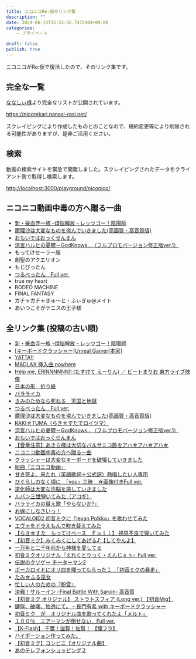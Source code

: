 ```yaml
---
title: ニコニコRe:仮のリンク集
description: ""
date: 2024-06-14T15:53:56.7472404+09:00
categories:
    - プライベート

draft: false
publish: true
---
```


ニコニコがRe:仮で復活したので、そのリンク集です。

## 完全な一覧

[ななしぃ様](https://x.com/nanasi_rasi)より完全なリストが公開されています。

https://nicorekari.nanasi-rasi.net/

スクレイピングにより作成したものとのことなので、規約変更等により削除される可能性がありますが、是非ご活用ください。

## 検索

動画の検索サイトを緊急で開発しました。スクレイピングされたデータをクライアント側で取得し検索します。

[http://localhost:3000/playground/niconico/](http://localhost:3000/playground/niconico/)

## ニコニコ動画中毒の方へ贈る一曲

-   [新・豪血寺一族 -煩悩解放 - レッツゴー！陰陽師](https://www.nicovideo.jp/watch_tmp/sm9)
-   [魔理沙は大変なものを盗んでいきました(高画質・高音質版)](https://www.nicovideo.jp/watch_tmp/sm201996)
-   [おもいではおっくせんまん](https://www.nicovideo.jp/watch_tmp/sm369808)
-   [涼宮ハルヒの憂鬱－GodKnows...（フルプロモバージョン修正版ver.1）](https://www.nicovideo.jp/watch_tmp/sm350258)
-   もってけセーラー服
-   創聖のアクエリオン
-   もじぴったん
-   [つるぺったん　Full ver.](https://www.nicovideo.jp/watch_tmp/sm183036)
-   true my heart
-   RODEO MACHINE
-   FINAL FANTASY
-   ガチャガチャきゅ〜と・ふぃぎゅ@メイト
-   あいつこそがテニスの王子様

## 全リンク集 (投稿の古い順)

-   [新・豪血寺一族 -煩悩解放 - レッツゴー！陰陽師](https://www.nicovideo.jp/watch_tmp/sm9)
-   [[キーボードクラッシャー]Unreal Gamer[本家]](https://www.nicovideo.jp/watch_tmp/sm167)
-   [YATTA!!](https://www.nicovideo.jp/watch_tmp/sm18061)
-   [MADLAX 挿入曲 nowhere](https://www.nicovideo.jp/watch_tmp/sm22396)
-   [Help me, ERINNNNNN!! (たすけて えーりん) ／ ビートまりお 東方ライブ映像](https://www.nicovideo.jp/watch_tmp/sm26998)
-   [日本の形　折り紙](https://www.nicovideo.jp/watch_tmp/sm58031)
-   [バラライカ](https://www.nicovideo.jp/watch_tmp/sm87799)
-   [きみのためなら死ねる　天国と地獄](https://www.nicovideo.jp/watch_tmp/sm150712)
-   [つるぺったん　Full ver.](https://www.nicovideo.jp/watch_tmp/sm183036)
-   [魔理沙は大変なものを盗んでいきました(高画質・高音質版)](https://www.nicovideo.jp/watch_tmp/sm201996)
-   [RAKI☆TUMA（らき☆すたでロイツマ）](https://www.nicovideo.jp/watch_tmp/sm253523)
-   [涼宮ハルヒの憂鬱－GodKnows...（フルプロモバージョン修正版ver.1）](https://www.nicovideo.jp/watch_tmp/sm350258)
-   [おもいではおっくせんまん](https://www.nicovideo.jp/watch_tmp/sm369808)
-   [【音量注意】あきら様は大切なバルサミコ酢をアハ☆アハ☆アハ☆](https://www.nicovideo.jp/watch_tmp/sm395323)
-   [ニコニコ動画中毒の方へ贈る一曲](https://www.nicovideo.jp/watch_tmp/sm405303)
-   [クラッシャーは大変なキーボードを破壊していきました](https://www.nicovideo.jp/watch_tmp/sm427208)
-   [組曲『ニコニコ動画』](https://www.nicovideo.jp/watch_tmp/sm500873)
-   [甘き死よ、来たれ（英語歌詞＋公式訳）熱唱したい人専用](https://www.nicovideo.jp/watch_tmp/sm586113)
-   [ひぐらしのなく頃に　「you」三昧　☆画像付きFull ver.](https://www.nicovideo.jp/watch_tmp/sm590449)
-   [道化師は大変な洗脳を施していきました](https://www.nicovideo.jp/watch_tmp/sm593231)
-   [ルパン三世弾いてみた（アコギ）](https://www.nicovideo.jp/watch_tmp/sm626165)
-   [バラライカの替え歌「やらないか?」](https://www.nicovideo.jp/watch_tmp/sm738503)
-   [お嫁にしなさいっ！](https://www.nicovideo.jp/watch_tmp/sm790566)
-   [VOCALOID2 初音ミクに「Ievan Polkka」を歌わせてみた](https://www.nicovideo.jp/watch_tmp/sm982882)
-   [エヴァをドラえもんで吹き替えてみた](https://www.nicovideo.jp/watch_tmp/sm989809)
-   [【らき☆すた　もってけベース　Ｆｕｌｌ】 視界不良で弾いてみた](https://www.nicovideo.jp/watch_tmp/sm1042065)
-   [【初音ミク】みくみくにしてあげる♪【してやんよ】](https://www.nicovideo.jp/watch_tmp/sm1097445)
-   [一万年と二千年前から神様を愛してる](https://www.nicovideo.jp/watch_tmp/sm1104006)
-   [初音ミクオリジナル『えれくとりっく・えんじぇぅ』Full ver.](https://www.nicovideo.jp/watch_tmp/sm1249071)
-   [伝説のクソゲー チーターマン2](https://www.nicovideo.jp/watch_tmp/sm1289422)
-   [ボーカロイドにオリ曲を喋ってもらった１　「初音ミクの暴走」](https://www.nicovideo.jp/watch_tmp/sm1342044)
-   [たみ☆ふる巫女](https://www.nicovideo.jp/watch_tmp/sm1413044)
-   [忙しい人のための『粉雪』](https://www.nicovideo.jp/watch_tmp/sm1592472)
-   [決戦！サルーイン -Final Battle With Saruin- 高音質](https://www.nicovideo.jp/watch_tmp/sm1597220)
-   [【初音ミク オリジナル】 ストラトスフィア (Long ver.) 【初音Mig】](https://www.nicovideo.jp/watch_tmp/sm1613775)
-   [鍵盤、破壊、独逸にて。 - 長門有希 with キーボードクラッシャー](https://www.nicovideo.jp/watch_tmp/sm1685138)
-   [初音ミク　が　オリジナル曲を歌ってくれたよ「メルト」](https://www.nicovideo.jp/watch_tmp/sm1715919)
-   [１００％　エアーマンが倒せない　Full ver.](https://www.nicovideo.jp/watch_tmp/sm1787131)
-   [【K-Flash】 千葉！滋賀！佐賀！ 【懐フラ】](https://www.nicovideo.jp/watch_tmp/sm1886770)
-   [ハイポーション作ってみた。](https://www.nicovideo.jp/watch_tmp/sm1890440)
-   [【初音ミク】コンビニ【オリジナル曲】](https://www.nicovideo.jp/watch_tmp/sm1908098)
-   [あのテレフォンショッピング２](https://www.nicovideo.jp/watch_tmp/sm1915494)
